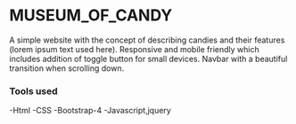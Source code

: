 # MUSEUM_OF_CANDY
A simple website with the concept of describing candies and their features (lorem ipsum text used here).
Responsive and mobile friendly which includes addition of toggle button for small devices.
Navbar with a beautiful transition when scrolling down.

### Tools used
-Html
-CSS
-Bootstrap-4
-Javascript,jquery
